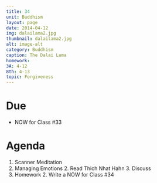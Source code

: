 ```yaml
---
title: 34
unit: Buddhism
layout: page
date: 2014-04-12
img: dalailama2.jpg
thumbnail: dalailama2.jpg
alt: image-alt
category: Buddhism
caption: The Dalai Lama
homework: 
3A: 4-12
8th: 4-13 
topic: Forgiveness
---
```


# Due 
* NOW for Class #33

# Agenda

1. Scanner Meditation
2. Managing Emotions
	2. Read Thich Nhat Hahn
	3. Discuss
3. Homework
	2. Write a NOW for Class #34

